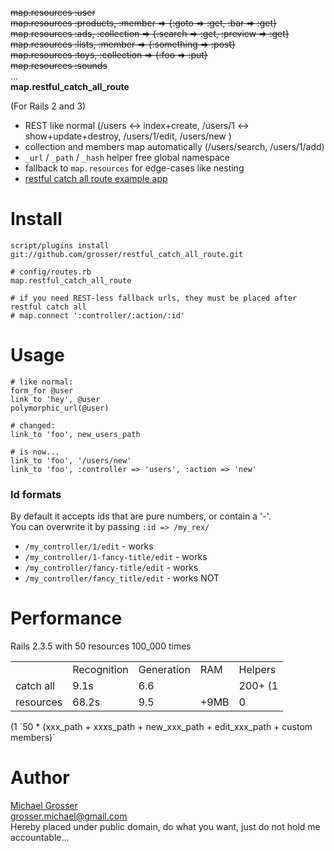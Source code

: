 <del>map.resources :user</del><br />
<del>map.resources :products, :member => {:goto => :get, :bar => :get}</del><br />
<del>map.resources :ads, :collection => {:search => :get, :preview => :get}</del><br />
<del>map.resources :lists, :member => {:something => :post}</del><br />
<del>map.resources :toys, :collection => {:foo => :put}</del><br />
<del>map.resources :sounds</del><br />
...<br/>
<b>map.restful_catch_all_route</b>

(For Rails 2 and 3)

 - REST like normal (/users <-> index+create, /users/1 <-> show+update+destroy, /users/1/edit, /users/new )
 - collection and members map automatically (/users/search, /users/1/add)
 - `_url` / `_path` / `_hash` helper free global namespace
 - fallback to `map.resources` for edge-cases like nesting
 - [restful catch all route example app](http://github.com/grosser/restful_catch_all_route_example)

Install
=======

    script/plugins install git://github.com/grosser/restful_catch_all_route.git

    # config/routes.rb
    map.restful_catch_all_route

    # if you need REST-less fallback urls, they must be placed after restful catch all
    # map.connect ':controller/:action/:id'

Usage
=====

    # like normal:
    form_for @user
    link_to 'hey', @user
    polymorphic_url(@user)

    # changed:
    link_to 'foo', new_users_path

    # is now...
    link_to 'foo', '/users/new'
    link_to 'foo', :controller => 'users', :action => 'new'


### Id formats
By default it accepts ids that are pure numbers, or contain a '-'.  
You can overwrite it by passing `:id => /my_rex/`

 - `/my_controller/1/edit` - works
 - `/my_controller/1-fancy-title/edit` - works
 - `/my_controller/fancy-title/edit` - works
 - `/my_controller/fancy_title/edit` - works NOT

Performance
===========
Rails 2.3.5 with 50 resources 100_000 times

<table>
<tr><td></td><td>Recognition</td><td>Generation</td><td>RAM</td><td>Helpers</td></tr>
<tr><td>catch all</td><td>9.1s</td><td>6.6</td><td></td><td>200+ (1</td></tr>
<tr><td>resources</td><td>68.2s</td><td>9.5</td><td>+9MB</td><td>0</td></tr>
</table>
(1 `50 * (xxx_path + xxxs_path + new_xxx_path + edit_xxx_path + custom members)`

Author
======
[Michael Grosser](http://pragmatig.wordpress.com)  
grosser.michael@gmail.com  
Hereby placed under public domain, do what you want, just do not hold me accountable...